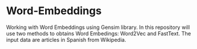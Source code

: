 # Word-Embeddings
Working with Word Embeddings using Gensim library. In this repository will use two methods to obtains Word Embedings: Word2Vec and FastText. The input data are articles in Spanish from Wikipedia.
